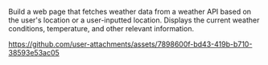 Build a web page that fetches weather data from a weather API based on the user's location or a user-inputted location. Displays the current weather conditions, temperature, and other relevant information.

https://github.com/user-attachments/assets/7898600f-bd43-419b-b710-38593e53ac05
